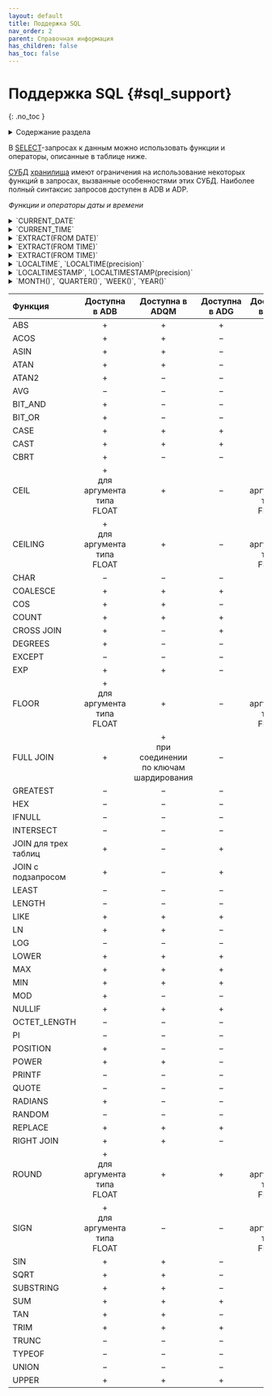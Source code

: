 ```yaml
---
layout: default
title: Поддержка SQL
nav_order: 2
parent: Справочная информация
has_children: false
has_toc: false
---
```


# Поддержка SQL {#sql_support}
{: .no_toc }

<details markdown="block">
  <summary>
    Содержание раздела
  </summary>
  {: .text-delta }
1. TOC
{:toc}
</details>

В [SELECT](../sql_plus_requests/SELECT/SELECT.md)-запросах к данным можно использовать функции и операторы, описанные 
в таблице ниже.

[СУБД](../../introduction/supported_DBMS/supported_DBMS.md) [хранилища](../../overview/main_concepts/data_storage/data_storage.md) 
имеют ограничения на использование некоторых функций в запросах, вызванные особенностями этих СУБД. 
Наиболее полный синтаксис запросов доступен в ADB и ADP.


*Функции и операторы даты и времени*


<details markdown="block">
  <summary>
`CURRENT_DATE`
  </summary>
  {: .text-delta }

```sql
SELECT CAST(CURRENT_DATE AS DATE) FROM table1 datasource_type = 'ADB';
SELECT CAST(CURRENT_DATE AS DATE) FROM table1 datasource_type = 'ADP';
```
  
---

```sql
SELECT CAST(CURRENT_DATE AS DATE) FROM table1 datasource_type = 'ADB';
SELECT CAST(CURRENT_DATE AS DATE) FROM table1 datasource_type = 'ADP';
```

---

```sql
SELECT CURRENT_DATE FROM table1 datasource_type = 'ADB';
SELECT CURRENT_DATE FROM table1 datasource_type = 'ADP';
```

---

</details>

<details markdown="block">
  <summary>
`CURRENT_TIME`
  </summary>
  {: .text-delta }

```sql
SELECT CAST(CURRENT_TIME AS TIME) FROM table1 datasource_type = 'ADB';
SELECT CAST(CURRENT_TIME AS TIME) FROM table1 datasource_type = 'ADP';
```

---

НЕ ПОДДЕРЖИВАЕТСЯ

```sql
SELECT CURRENT_TIME FROM table1 datasource_type = '*';
```

---

```sql
SELECT CAST(CURRENT_TIMESTAMP AS TIMESTAMP) FROM table1 datasource_type = 'ADB';
SELECT CAST(CURRENT_TIMESTAMP AS TIMESTAMP) FROM table1 datasource_type = 'ADP';
```

---

```sql
SELECT CURRENT_TIMESTAMP FROM table1 datasource_type = 'ADB';
SELECT CURRENT_TIMESTAMP FROM table1 datasource_type = 'ADP';
```

---

</details>

<details markdown="block">
  <summary>
`EXTRACT(FROM DATE)`
  </summary>
  {: .text-delta }

ADB, ADQM, ADP


```sql
SELECT CAST(EXTRACT(EPOCH FROM DATE '2001-02-16') AS INT) FROM table1 datasource_type = 'ADB';
SELECT CAST(EXTRACT(DOY FROM DATE '2001-02-16') AS INT) FROM table1 datasource_type = 'ADB';
SELECT CAST(EXTRACT(DOW FROM DATE '2001-02-16') AS INT) FROM table1 datasource_type = 'ADB';
SELECT CAST(EXTRACT(WEEK FROM DATE '2001-02-16') AS INT) FROM table1 datasource_type = 'ADB';
SELECT CAST(EXTRACT(CENTURY FROM DATE '2001-02-16') AS INT) FROM table1 datasource_type = 'ADB';
SELECT CAST(EXTRACT(QUARTER FROM DATE '2001-02-16') AS INT) FROM table1 datasource_type = 'ADB';
SELECT EXTRACT(QUARTER FROM DATE '2001-02-16') FROM table1 datasource_type = 'ADQM';
SELECT CAST(EXTRACT(YEAR FROM DATE '2001-02-16') AS INT) FROM table1 datasource_type = 'ADB';
SELECT EXTRACT(YEAR FROM DATE '2001-02-16') FROM table1 datasource_type = 'ADQM';
SELECT CAST(EXTRACT(MONTH FROM DATE '2001-02-16') AS INT) FROM table1 datasource_type = 'ADB';
SELECT EXTRACT(MONTH FROM DATE '2001-02-16') FROM table1 datasource_type = 'ADQM';
SELECT CAST(EXTRACT(MONTH FROM DATE '2001-02-16') AS INT) FROM table1 datasource_type = 'ADP';
SELECT CAST(EXTRACT(DAY FROM DATE '2001-02-16') AS INT) FROM table1 datasource_type = 'ADB';
SELECT EXTRACT(DAY FROM DATE '2001-02-16') FROM table1 datasource_type = 'ADQM';
SELECT CAST(EXTRACT(DAY FROM DATE '2001-02-16') AS INT) FROM table1 datasource_type = 'ADP';
```

---

ADB, ADP

 ```sql
SELECT CAST(EXTRACT(DECADE FROM DATE '2001-02-16') AS INT) FROM table1 datasource_type = 'ADB';
SELECT CAST(EXTRACT(DECADE FROM DATE '2001-02-16') AS INT) FROM table1 datasource_type = 'ADP';
SELECT CAST(EXTRACT(ISOYEAR FROM DATE '2001-02-16') AS INT) FROM table1 datasource_type = 'ADB';
SELECT CAST(EXTRACT(ISOYEAR FROM DATE '2001-02-16') AS INT) FROM table1 datasource_type = 'ADP';
SELECT CAST(EXTRACT(ISODOW FROM DATE '2001-02-16') AS INT) FROM table1 datasource_type = 'ADB';
SELECT CAST(EXTRACT(ISODOW FROM DATE '2001-02-16') AS INT) FROM table1 datasource_type = 'ADP';
```

---

</details>

<details markdown="block">
  <summary>
`EXTRACT(FROM TIME)`
  </summary>
  {: .text-delta }

ADB, ADP

```sql
SELECT CAST(EXTRACT(HOUR FROM TIME '20:38:40') AS INT) FROM table1 datasource_type = 'ADB';
SELECT CAST(EXTRACT(MINUTE FROM TIME '20:38:40') AS INT) FROM table1 datasource_type = 'ADB';
SELECT CAST(EXTRACT(SECOND FROM TIME '20:38:40') AS INT) FROM table1 datasource_type = 'ADB';
SELECT CAST(EXTRACT(MILLISECOND FROM TIME '20:38:40') AS INT) FROM table1 datasource_type = 'ADB';
SELECT CAST(EXTRACT(MICROSECOND FROM TIME '20:38:40') AS INT) FROM table1 datasource_type = 'ADB';
```

---

</details>

<details markdown="block">
  <summary>
`EXTRACT(FROM TIME)`
  </summary>
  {: .text-delta }

ADB, ADQM, ADP

```sql
SELECT CAST(EXTRACT(DOW FROM TIMESTAMP '2001-02-16 00:00:00') AS INT) FROM table1 datasource_type = 'ADB';
SELECT CAST(EXTRACT(WEEK FROM TIMESTAMP '2001-02-16 00:00:00') AS INT) FROM table1 datasource_type = 'ADB';
SELECT CAST(EXTRACT(CENTURY FROM TIMESTAMP '2001-02-16 00:00:00') AS INT) FROM table1 datasource_type = 'ADB';
SELECT CAST(EXTRACT(QUARTER FROM TIMESTAMP '2001-02-16 00:00:00') AS INT) FROM table1 datasource_type = 'ADB';
SELECT EXTRACT(QUARTER FROM TIMESTAMP '2001-02-16 20:38:40') FROM table1 datasource_type = 'ADQM';
SELECT CAST(EXTRACT(YEAR FROM TIMESTAMP '2001-02-16 20:38:40') AS INT) FROM table1 datasource_type = 'ADB';
SELECT EXTRACT(YEAR FROM TIMESTAMP '2001-02-16 20:38:40') FROM table1 datasource_type = 'ADQM';
SELECT CAST(EXTRACT(MONTH FROM TIMESTAMP '2001-02-16 20:38:40') AS INT) FROM table1 datasource_type = 'ADB';
SELECT EXTRACT(MONTH FROM TIMESTAMP '2001-02-16 20:38:40') FROM table1 datasource_type = 'ADQM';
SELECT CAST(EXTRACT(DAY FROM TIMESTAMP '2001-02-16 20:38:40') AS INT) FROM table1 datasource_type = 'ADB';
SELECT EXTRACT(DAY FROM TIMESTAMP '2001-02-16 20:38:40') FROM table1 datasource_type = 'ADQM';
SELECT CAST(EXTRACT(HOUR FROM TIMESTAMP '2001-02-16 20:38:40') AS INT) FROM table1 datasource_type = 'ADB';
SELECT EXTRACT(HOUR FROM TIMESTAMP '2001-02-16 20:38:40') FROM table1 datasource_type = 'ADQM';
SELECT CAST(EXTRACT(MINUTE FROM TIMESTAMP '2001-02-16 20:38:40') AS INT) FROM table1 datasource_type = 'ADB';
SELECT EXTRACT(MINUTE FROM TIMESTAMP '2001-02-16 20:38:40') FROM table1 datasource_type = 'ADQM';
SELECT CAST(EXTRACT(SECOND FROM TIMESTAMP '2001-02-16 20:38:40') AS INT) FROM table1 datasource_type = 'ADB';
SELECT EXTRACT(SECOND FROM TIMESTAMP '2001-02-16 20:38:40') FROM table1 datasource_type = 'ADQM';
SELECT CAST(EXTRACT(MILLISECOND FROM TIMESTAMP '2001-02-16 20:38:40') AS INT) FROM table1 datasource_type = 'ADB';
SELECT CAST(EXTRACT(MICROSECOND FROM TIMESTAMP '2001-02-16 20:38:40') AS INT) FROM table1 datasource_type = 'ADB';
```

---

</details>

<details markdown="block">
  <summary>
`LOCALTIME`, `LOCALTIME(precision)`
  </summary>
  {: .text-delta }

ADB, ADP

```sql
SELECT LOCALTIME FROM table1 datasource_type = 'ADB';
SELECT LOCALTIME FROM table1 datasource_type = 'ADP';
SELECT CAST(LOCALTIME AS TIME) FROM table1 datasource_type = 'ADB';
SELECT CAST(LOCALTIME AS TIME) FROM table1 datasource_type = 'ADP';
```

---

ADB, ADP

```sql
SELECT LOCALTIME(3) FROM table1 datasource_type = 'ADB';
SELECT LOCALTIME(3) FROM table1 datasource_type = 'ADP';
SELECT CAST(LOCALTIME(3) AS TIME) FROM table1 datasource_type = 'ADB';
SELECT CAST(LOCALTIME(3) AS TIME) FROM table1 datasource_type = 'ADP';
```

---

</details>

<details markdown="block">
  <summary>
`LOCALTIMESTAMP`, `LOCALTIMESTAMP(precision)`
  </summary>
  {: .text-delta }

ADB, ADP

```sql
SELECT LOCALTIMESTAMP FROM table1 datasource_type = 'ADB';
SELECT LOCALTIMESTAMP FROM table1 datasource_type = 'ADP';
SELECT CAST(LOCALTIMESTAMP AS TIMESTAMP) FROM table1 datasource_type = 'ADB';
SELECT CAST(LOCALTIMESTAMP AS TIMESTAMP) FROM table1 datasource_type = 'ADP';
```

---

ADB, ADP

```sql
SELECT LOCALTIMESTAMP(3) FROM table1 datasource_type = 'ADB';
SELECT LOCALTIMESTAMP(3) FROM table1 datasource_type = 'ADP';
SELECT CAST(LOCALTIMESTAMP(3) AS TIMESTAMP) FROM table1 datasource_type = 'ADB';
SELECT CAST(LOCALTIMESTAMP(3) AS TIMESTAMP) FROM table1 datasource_type = 'ADP';
```

---

</details>

<details markdown="block">
  <summary>
`MONTH()`, `QUARTER()`, `WEEK()`, `YEAR()`
  </summary>
  {: .text-delta }

ADB, ADP

```sql
SELECT CAST(MONTH(DATE '2001-02-16') AS INT) FROM table1 datasource_type = 'ADB';
SELECT CAST(MONTH(DATE '2001-02-16') AS INT) FROM table1 datasource_type = 'ADP';
SELECT CAST(MONTH(TIMESTAMP '2001-02-16 20:38:40') AS INT) FROM table1 datasource_type = 'ADB';
SELECT CAST(MONTH(TIMESTAMP '2001-02-16 20:38:40') AS INT) FROM table1 datasource_type = 'ADP';
```

---

ADB, ADP

```sql
SELECT CAST(QUARTER(DATE '2001-02-16') AS INT) FROM table1 datasource_type = 'ADB';
SELECT CAST(QUARTER(DATE '2001-02-16') AS INT) FROM table1 datasource_type = 'ADP';
SELECT CAST(QUARTER(TIMESTAMP '2001-02-16 20:38:40') AS INT) FROM table1 datasource_type = 'ADB';
SELECT CAST(QUARTER(TIMESTAMP '2001-02-16 20:38:40') AS INT) FROM table1 datasource_type = 'ADP';
```

---

ADB, ADP

```sql
SELECT CAST(WEEK(DATE '2001-02-16') AS INT) FROM table1 datasource_type = 'ADB';
SELECT CAST(WEEK(DATE '2001-02-16') AS INT) FROM table1 datasource_type = 'ADP';
SELECT CAST(WEEK(TIMESTAMP '2001-02-16 20:38:40') AS INT) FROM table1 datasource_type = 'ADB';
SELECT CAST(WEEK(TIMESTAMP '2001-02-16 20:38:40') AS INT) FROM table1 datasource_type = 'ADP';
```

---

ADB, ADP

```sql
SELECT CAST(YEAR(DATE '2001-02-16') AS INT) FROM table1 datasource_type = 'ADB';
SELECT CAST(YEAR(TIMESTAMP '2001-02-16 20:38:40') AS INT) FROM table1 datasource_type = 'ADB';
```

---

</details>


| Функция | Доступна в ADB | Доступна в ADQM | Доступна в ADG | Доступна в ADP
|:-|:-:|:-:|:-:|:-:
| ABS | + | + | + | +
| ACOS | + | + | − | +
| ASIN | + | + | − | +
| ATAN | + | + | − | +
| ATAN2 | + | − | − | +
| AVG | − | − | − | −
| BIT_AND | + | − | − | +
| BIT_OR | + | − | − | +
| CASE | + | + | + | +
| CAST | + | + | + | +
| CBRT | + | − | − | +
| CEIL | +<br>для аргумента типа FLOAT | + | − | +<br>для аргумента типа FLOAT
| CEILING | +<br>для аргумента типа FLOAT | + | − | +<br>для аргумента типа FLOAT
| CHAR | − | − | − | −
| COALESCE | + | + | + | +
| COS | + | + | − | +
| COUNT | + | + | + | +
| CROSS JOIN | + | − | + | +
| DEGREES | + | − | − | +
| EXCEPT | − | − | − | −
| EXP | + | + | − | +
| FLOOR | +<br>для аргумента типа FLOAT | + | − | +<br>для аргумента типа FLOAT
| FULL JOIN | + | +<br>при соединении по ключам шардирования | − | +
| GREATEST | − | − | − | −
| HEX | − | − | − | −
| IFNULL | − | − | − | −
| INTERSECT | − | − | − | −
| JOIN для трех таблиц | + | − | + | +
| JOIN с подзапросом | + | − | + | +
| LEAST | − | − | − | −
| LENGTH | − | − | − | −
| LIKE | + | + | + | +
| LN | + | + | − | +
| LOG | − | − | − | −
| LOWER | + | + | + | +
| MAX | + | + | + | +
| MIN | + | + | + | +
| MOD | + | − | − | +
| NULLIF | + | + | + | +
| OCTET_LENGTH | − | − | − | −
| PI | − | − | − | −
| POSITION | + | − | − | +
| POWER | + | + | − | +
| PRINTF | − | − | − | −
| QUOTE | − | − | − | −
| RADIANS | + | − | − | +
| RANDOM | − | − | − | −
| REPLACE | + | + | + | +
| RIGHT JOIN | + | + | − | +
| ROUND | +<br>для аргумента типа FLOAT | + | + | +<br>для аргумента типа FLOAT
| SIGN | +<br>для аргумента типа FLOAT | − | − | +<br>для аргумента типа FLOAT
| SIN | + | + | − | +
| SQRT | + | + | − | +
| SUBSTRING | + | + | − | +
| SUM | + | + | + | +
| TAN | + | + | − | +
| TRIM | + | + | + | +
| TRUNC | − | − | − | −
| TYPEOF | − | − | − | −
| UNION | − | − | − | −
| UPPER | + | + | + | +

